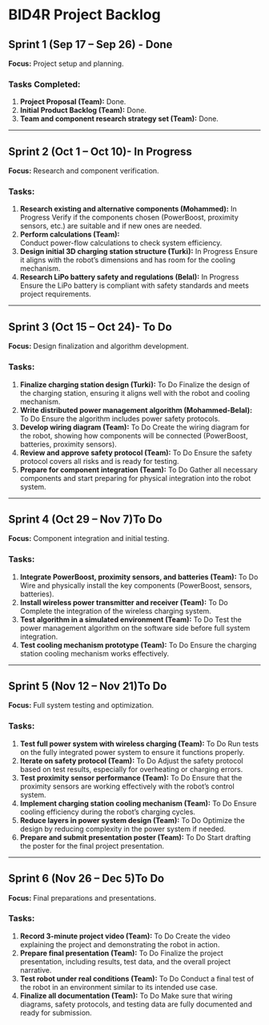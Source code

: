 
# BID4R Project Backlog

## Sprint 1 (Sep 17 – Sep 26) - **Done**
**Focus:** Project setup and planning.

### Tasks Completed:
1. **Project Proposal (Team):** Done.
2. **Initial Product Backlog (Team):** Done.
3. **Team and component research strategy set (Team):** Done.

---

## Sprint 2 (Oct 1 – Oct 10)- **In Progress**
**Focus:** Research and component verification.

### Tasks:
1. **Research existing and alternative components (Mohammed):**  In Progress
   Verify if the components chosen (PowerBoost, proximity sensors, etc.) are suitable and if new ones are needed.
2. **Perform calculations (Team):**  
   Conduct power-flow calculations to check system efficiency.
3. **Design initial 3D charging station structure (Turki):**  In Progress
   Ensure it aligns with the robot’s dimensions and has room for the cooling mechanism.
4. **Research LiPo battery safety and regulations (Belal):**  In Progress
   Ensure the LiPo battery is compliant with safety standards and meets project requirements.

---

## Sprint 3 (Oct 15 – Oct 24)- **To Do**
**Focus:** Design finalization and algorithm development.

### Tasks:
1. **Finalize charging station design (Turki):**  To Do
   Finalize the design of the charging station, ensuring it aligns well with the robot and cooling mechanism.
2. **Write distributed power management algorithm (Mohammed-Belal):**  To Do
   Ensure the algorithm includes power safety protocols.
3. **Develop wiring diagram (Team):**  To Do
   Create the wiring diagram for the robot, showing how components will be connected (PowerBoost, batteries, proximity sensors).
4. **Review and approve safety protocol (Team):**  To Do
   Ensure the safety protocol covers all risks and is ready for testing.
5. **Prepare for component integration (Team):**  To Do
   Gather all necessary components and start preparing for physical integration into the robot system.

---

## Sprint 4 (Oct 29 – Nov 7)**To Do**
**Focus:** Component integration and initial testing.

### Tasks:
1. **Integrate PowerBoost, proximity sensors, and batteries (Team):**  To Do
   Wire and physically install the key components (PowerBoost, sensors, batteries).
2. **Install wireless power transmitter and receiver (Team):**  To Do
   Complete the integration of the wireless charging system.
3. **Test algorithm in a simulated environment (Team):**  To Do
   Test the power management algorithm on the software side before full system integration.
4. **Test cooling mechanism prototype (Team):**  To Do
   Ensure the charging station cooling mechanism works effectively.

---

## Sprint 5 (Nov 12 – Nov 21)**To Do**
**Focus:** Full system testing and optimization.

### Tasks:
1. **Test full power system with wireless charging (Team):**  To Do
   Run tests on the fully integrated power system to ensure it functions properly.
2. **Iterate on safety protocol (Team):**  To Do
   Adjust the safety protocol based on test results, especially for overheating or charging errors.
3. **Test proximity sensor performance (Team):**  To Do
   Ensure that the proximity sensors are working effectively with the robot’s control system.
4. **Implement charging station cooling mechanism (Team):**  To Do
   Ensure cooling efficiency during the robot’s charging cycles.
5. **Reduce layers in power system design (Team):**  To Do
   Optimize the design by reducing complexity in the power system if needed.
6. **Prepare and submit presentation poster (Team):** To Do 
   Start drafting the poster for the final project presentation.

---

## Sprint 6 (Nov 26 – Dec 5)**To Do**
**Focus:** Final preparations and presentations.

### Tasks:
1. **Record 3-minute project video (Team):**  To Do
   Create the video explaining the project and demonstrating the robot in action.
2. **Prepare final presentation (Team):**  To Do
   Finalize the project presentation, including results, test data, and the overall project narrative.
3. **Test robot under real conditions (Team):**  To Do
   Conduct a final test of the robot in an environment similar to its intended use case.
4. **Finalize all documentation (Team):**  To Do
   Make sure that wiring diagrams, safety protocols, and testing data are fully documented and ready for submission.
